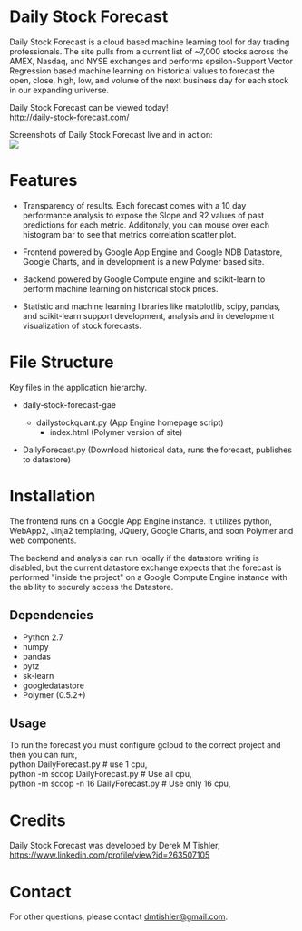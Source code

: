 Daily Stock Forecast
=======

Daily Stock Forecast is a cloud based machine learning tool 
for day trading professionals. The site pulls from a current
list of ~7,000 stocks across the AMEX, Nasdaq, and NYSE
exchanges and performs epsilon-Support Vector Regression based
machine learning on historical values to forecast the open,
close, high, low, and volume of the next business day for each
stock in our expanding universe.

Daily Stock Forecast can be viewed today!<br />
<http://daily-stock-forecast.com/>

Screenshots of Daily Stock Forecast live and in action:<br />
![](https://github.com/DMTSource/daily-stock-forecast/blob/master/daily-stock-forecast.png)

Features
========

* Transparency of results. Each forecast comes with a 10 day performance
analysis to expose the Slope and R2 values of past predictions for each
metric. Additonaly, you can mouse over each histogram bar to see that 
metrics correlation scatter plot.

* Frontend powered by Google App Engine and Google NDB Datastore,
Google Charts, and in development is a new Polymer based site.

* Backend powered by Google Compute engine and scikit-learn to
perform machine learning on historical stock prices.

* Statistic and machine learning libraries like matplotlib, scipy,
pandas, and scikit-learn support development, analysis and
in development visualization of stock forecasts.

File Structure
============
Key files in the application hierarchy.
* daily-stock-forecast-gae
  * dailystockquant.py (App Engine homepage script)
    * index.html (Polymer version of site)

* DailyForecast.py (Download historical data, runs the forecast, publishes to datastore)

Installation
============

The frontend runs on a Google App Engine instance. It utilizes
python, WebApp2, Jinja2 templating, JQuery, Google Charts, and 
soon Polymer and web components.

The backend and analysis can run locally if the datastore writing 
is disabled, but the current datastore exchange expects that the 
forecast is performed "inside the project" on a Google Compute 
Engine instance with the ability to securely access the Datastore.

Dependencies
------------

* Python 2.7
* numpy 
* pandas
* pytz
* sk-learn
* googledatastore
* Polymer (0.5.2+)

Usage
------------
To run the forecast you must configure gcloud to the correct project and then you can run:,<br />
python DailyForecast.py # use 1 cpu,<br />
python -m scoop DailyForecast.py # Use all cpu,<br />
python -m scoop -n 16 DailyForecast.py # Use only 16 cpu,<br />

Credits
============

Daily Stock Forecast was developed by Derek M Tishler,<br />
<https://www.linkedin.com/profile/view?id=263507105>

Contact
=======

For other questions, please contact <dmtishler@gmail.com>.
